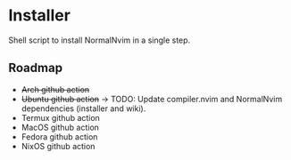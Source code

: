 # Installer
Shell script to install NormalNvim in a single step.

## Roadmap

* ~~Arch github action~~
* ~~Ubuntu github action~~ → TODO: Update compiler.nvim and NormalNvim dependencies (installer and wiki).
* Termux github action
* MacOS github action
* Fedora github action
* NixOS github action
